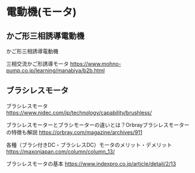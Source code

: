 # 電動機(モータ)


## かご形三相誘導電動機
かご形三相誘導電動機

三相交流かご形誘導モータ
https://www.mohno-pump.co.jp/learning/manabiya/b2b.html

## ブラシレスモータ
ブラシレスモータ
https://www.nidec.com/jp/technology/capability/brushless/

ブラシレスモーターとブラシモーターの違いとは？Orbrayブラシレスモーターの特徴も解説
https://orbray.com/magazine/archives/911

各種（ブラシ付きDC・ブラシレスDC）モータのメリット・デメリット
https://maxonjapan.com/column/column_13/

ブラシレスモータの基本
https://www.indexpro.co.jp/article/detail/2/13
